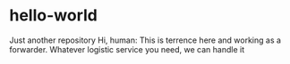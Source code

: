 # hello-world
Just another repository
Hi, human:
This is terrence here and working as a forwarder.
Whatever logistic service you need, we can handle it
